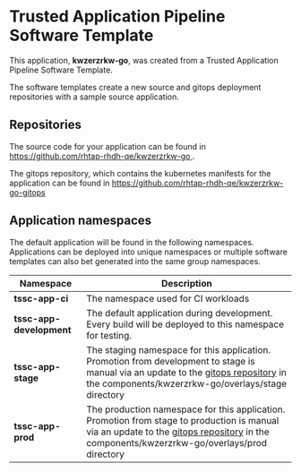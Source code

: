# Trusted Application Pipeline Software Template

This application, **kwzerzrkw-go**, was created from a Trusted Application Pipeline Software Template.

The software templates create a new source and gitops deployment repositories with a sample source application. 

## Repositories

The source code for your application can be found in [https://github.com/rhtap-rhdh-qe/kwzerzrkw-go ](https://github.com/rhtap-rhdh-qe/kwzerzrkw-go ).
 
The gitops repository, which contains the kubernetes manifests for the application can be found in 
[https://github.com/rhtap-rhdh-qe/kwzerzrkw-go-gitops ](https://github.com/rhtap-rhdh-qe/kwzerzrkw-go-gitops ) 

## Application namespaces 

The default application will be found in the following namespaces. Applications can be deployed into unique namespaces or multiple software templates can also bet generated into the same group namespaces.  

|  Namespace   |  Description   |  
| -------- | -------- |
| **tssc-app-ci** | The namespace used for CI workloads |
| **tssc-app-development** | The default application during development. Every build will be deployed to this namespace for testing. |
| **tssc-app-stage** | The staging namespace for this application. Promotion from development to stage is manual via an update to the [gitops repository](https://github.com/rhtap-rhdh-qe/kwzerzrkw-go-gitops ) in the components/kwzerzrkw-go/overlays/stage directory |
| **tssc-app-prod** | The production namespace for this application. Promotion from stage to production is manual via an update to the [gitops repository](https://github.com/rhtap-rhdh-qe/kwzerzrkw-go-gitops ) in the components/kwzerzrkw-go/overlays/prod directory |